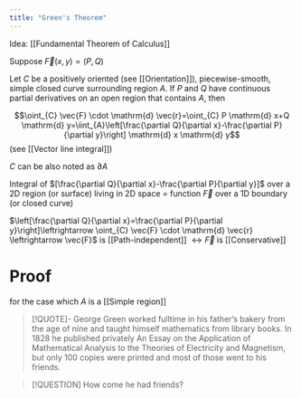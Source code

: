 ```yaml
---
title: "Green's Theorem"
---
```

Idea: [[Fundamental Theorem of Calculus]]

Suppose $\vec{F}(x,y)=(P,Q)$

Let $C$ be a positively oriented (see [[Orientation]]), piecewise-smooth, simple closed curve surrounding region $A$. If $P$ and $Q$ have continuous partial derivatives on an open region that contains $A$, then

$$\oint_{C} \vec{F} \cdot \mathrm{d} \vec{r}=\oint_{C} P \mathrm{d}  x+Q \mathrm{d}  y=\iint_{A}\left[\frac{\partial Q}{\partial x}-\frac{\partial P}{\partial y}\right] \mathrm{d} x \mathrm{d} y$$
(see [[Vector line integral]])

$C$ can be also noted as $\partial{A}$

Integral of $[\frac{\partial Q}{\partial x}-\frac{\partial P}{\partial y}]$ over a 2D region (or surface) living in 2D space = function $\vec{F}$ over a 1D boundary (or closed curve)

$\left[\frac{\partial Q}{\partial x}=\frac{\partial P}{\partial y}\right]\leftrightarrow \oint_{C} \vec{F} \cdot \mathrm{d} \vec{r} \leftrightarrow \vec{F}$  is [[Path-independent]] $\leftrightarrow \vec{F}$ is [[Conservative]]

# Proof
for the case which $A$ is a [[Simple region]]

> [!QUOTE]-
> George Green worked fulltime in his father’s bakery from the age of nine and taught himself mathematics from library books. In 1828 he published privately An Essay on the Application of Mathematical Analysis to the Theories of Electricity and Magnetism, but only 100 copies were printed and most of those went to his friends.

> [!QUESTION] How come he had friends?

